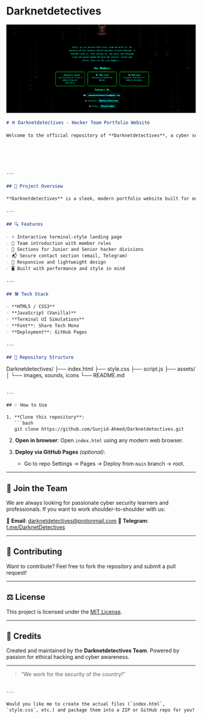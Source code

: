 # Darknetdetectives
![Darknetdetectives Banner](banner.png)

```markdown
# 🌐 Darknetdetectives - Hacker Team Portfolio Website

Welcome to the official repository of **Darknetdetectives**, a cyber security-driven hacker team focused on defending digital borders and spreading awareness in the world of ethical hacking and penetration testing.





---

## 🚀 Project Overview

**Darknetdetectives** is a sleek, modern portfolio website built for our team to showcase who we are, what we do, and how we contribute to cyber security. This site reflects our vision, members, sectors (Junior/Senior), and ways to collaborate with or join us.

---

## 🔍 Features

- ⚡ Interactive terminal-style landing page
- 🧠 Team introduction with member roles
- 🔐 Sections for Junior and Senior hacker divisions
- 📬 Secure contact section (email, Telegram)
- 🎯 Responsive and lightweight design
- 🖥️ Built with performance and style in mind

---

## 🛠️ Tech Stack

- **HTML5 / CSS3**
- **JavaScript (Vanilla)**
- **Terminal UI Simulations**
- **Font**: Share Tech Mono
- **Deployment**: GitHub Pages

---

## 📂 Repository Structure

```

Darknetdetectives/
├── index.html
├── style.css
├── script.js
├── assets/
│   └── images, sounds, icons
└── README.md

````

---

## 💡 How to Use

1. **Clone this repository**:
   ```bash
   git clone https://github.com/Sunjid-Ahmed/Darknetdetectives.git
````

2. **Open in browser**:
   Open `index.html` using any modern web browser.

3. **Deploy via GitHub Pages** *(optional)*:

   * Go to repo Settings → Pages → Deploy from `main` branch → root.

---

## 👥 Join the Team

We are always looking for passionate cyber security learners and professionals. If you want to work shoulder-to-shoulder with us:

📩 **Email**: [darknetdetectives@protonmail.com](mailto:darknetdetectives@protonmail.com)
💬 **Telegram**: [t.me/DarknetDetectives](https://t.me/DarknetDetectives)

---

## 🤝 Contributing

Want to contribute? Feel free to fork the repository and submit a pull request!

---

## ⚖️ License

This project is licensed under the [MIT License](LICENSE).

---

## 🧠 Credits

Created and maintained by the **Darknetdetectives Team**.
Powered by passion for ethical hacking and cyber awareness.

---

> “We work for the security of the country!”

```

---

Would you like me to create the actual files (`index.html`, `style.css`, etc.) and package them into a ZIP or GitHub repo for you?
```
